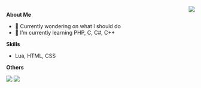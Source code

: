 <a href="#">
  <img align="right" src="https://github-readme-stats.vercel.app/api?username=TearTyr&count_private=true&show_icons=true" />
</a>


**About Me**

- 🔭 Currently wondering on what I should do
- 🌱 I’m currently learning PHP, C, C#, C++

**Skills**

- Lua, HTML, CSS

**Others**


<img src="https://github-readme-stats.vercel.app/api/top-langs/?username=TearTyr&layout=compact" />
<img src="https://osu-sig.vercel.app/card?user=Homeless%20Gaming&mode=std&lang=en&blur=6&animation=true&hue=255" />
